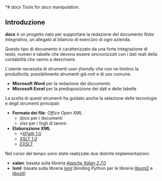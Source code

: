 *# docx
Tools for *docx* manipulation.

## Introduzione
**docx** è un progetto nato per supportare la redazione del documento *Nota Integrativa*, un allegato al bilancio di esercizio di ogni azienda.

Questo tipo di documento è caratterizzato da una forte integrazione di testo, numeri e tabelle che devono essere *sincronizzati* con i dati reali della contabilità che vanno a descrivere. 

L'utente necessita di strumenti *user-friendly* che non ne limitino la produttività, possibilmente strumenti già *noti* e di uso comune:

* **Microsoft Word** per la redazione del documento
* **Microsoft Excel** per la predisposizione dei dati e delle tabelle

La scelta di questi strumenti ha guidato anche la selezione delle tecnologie e degli strumenti principali:

* **Formato dei file**: *Office Open XML*
  * *docx* per i documenti
  * *xlsx* per i fogli di lavoro
* **Elaborazione XML**
  * *[XPath 1.0](https://www.w3.org/TR/xpath/)
  * *[XSLT 1.0](https://www.w3.org/TR/xslt)*
  * *[EXSLT](http://exslt.org/)*

Nel corso del tempo sono state realizzate due distinte implementazioni:

* **xalan**: basata sulla libreria *[Apache Xalan 2.7.0](https://xml.apache.org/xalan-j/)*
* **lxml**: basata sulla libreria *[lxml](http://lxml.de/index.html)* (binding Python per le librerie [libxml2](http://xmlsoft.org/) e [libxslt](http://xmlsoft.org/XSLT/))

